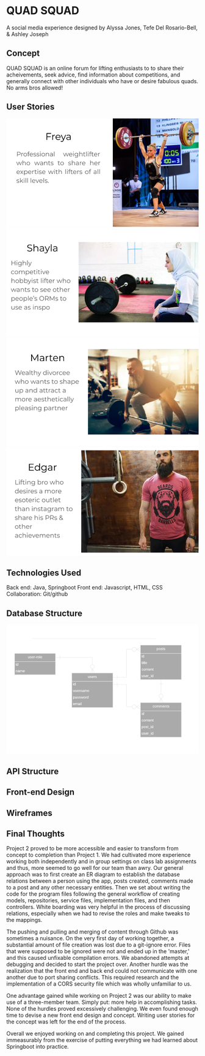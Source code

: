 # QUAD SQUAD
A social media experience designed by Alyssa Jones, Tefe Del Rosario-Bell, & Ashley Joseph

## Concept
QUAD SQUAD is an online forum for lifting enthusiasts to to share their acheivements, seek advice, find information about competitions, and generally connect with other individuals who have or desire fabulous quads. No arms bros allowed!

## User Stories
![Entity-Relationship Diagram](/img/freya.png)
![Entity-Relationship Diagram](/img/shayla.png)
![Entity-Relationship Diagram](/img/marten.png)
![Entity-Relationship Diagram](/img/edgar.png)

## Technologies Used
Back end: Java, Springboot
Front end: Javascript, HTML, CSS
Collaboration: Git/github

## Database Structure
![Entity-Relationship Diagram](/img/luv-letters-to-dogs.png)

## API Structure

## Front-end Design

## Wireframes

## Final Thoughts
Project 2 proved to be more accessible and easier to transform from concept to completion than Project 1. We had cultivated more experience working both independently and in group settings on class lab assignments and thus, more seemed to go well for our team than awry. Our general approach was to first create an ER diagram to establish the database relations between a person using the app, posts created, comments made to a post and any other necessary entities. Then we set about writing the code for the program files following the general workflow of creating models, repositories, service files, implementation files, and then controllers. White boarding was very helpful in the process of discussing relations, especially when we had to revise the roles and make tweaks to the mappings.

The pushing and pulling and merging of content through Github was sometimes a nuisance. On the very first day of working together, a substantial amount of file creation was lost due to a git-ignore error. Files that were supposed to be ignored were not and ended up in the 'master,' and this caused unfixable compilation errors. We abandoned attempts at debugging and decided to start the project over. Another hurdle was the realization that the front end and back end could not communicate with one another due to port sharing conflicts. This required research and the implementation of a CORS security file which was wholly unfamiliar to us.

One advantage gained while working on Project 2 was our ability to make use of a three-member team. Simply put: more help in accomplishing tasks. None of the hurdles proved excessively challenging. We even found enough time to devise a new front end design and concept. Writing user stories for the concept was left for the end of the process.

Overall we enjoyed working on and completing this project. We gained immeasurably from the exercise of putting everything we had learned about Springboot into practice.

